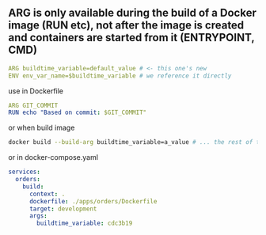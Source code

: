 ## ARG is only available during the build of a Docker image (RUN etc), not after the image is created and containers are started from it (ENTRYPOINT, CMD)

```yml
ARG buildtime_variable=default_value # <- this one's new
ENV env_var_name=$buildtime_variable # we reference it directly
```
use in Dockerfile
```yaml
ARG GIT_COMMIT
RUN echo "Based on commit: $GIT_COMMIT"
```
or when build image

```bash
docker build --build-arg buildtime_variable=a_value # ... the rest of the build command is omitted
```
or in docker-compose.yaml
```yaml
services:
  orders:
    build:
      context: .
      dockerfile: ./apps/orders/Dockerfile
      target: development
      args:
        buildtime_variable: cdc3b19
```
